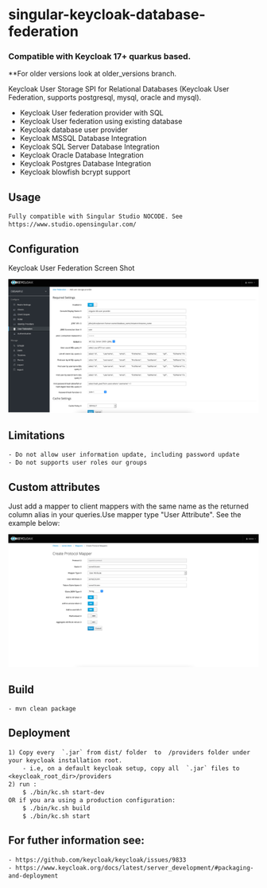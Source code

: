 # singular-keycloak-database-federation


### Compatible with Keycloak 17+ quarkus based.
**For older versions look at older_versions branch.


Keycloak User Storage SPI for Relational Databases (Keycloak User Federation, supports postgresql, mysql, oracle and mysql).

- Keycloak User federation provider with SQL
- Keycloak User federation using existing database
- Keycloak  database user provider
- Keycloak MSSQL Database Integration 
- Keycloak SQL Server Database Integration 
- Keycloak Oracle Database Integration 
- Keycloak Postgres Database Integration 
- Keycloak blowfish bcrypt support



## Usage

    Fully compatible with Singular Studio NOCODE. See https://www.studio.opensingular.com/
    

## Configuration

Keycloak User Federation Screen Shot

![Sample Screenshot](screen.png)


## Limitations

    - Do not allow user information update, including password update
    - Do not supports user roles our groups

## Custom attributes

Just add a mapper to client mappers with the same name as the returned column alias in your queries.Use mapper type "User Attribute". See the example below:
    
![Sample Screenshot 2](screen2.png)


## Build

    - mvn clean package

## Deployment

    1) Copy every  `.jar` from dist/ folder  to  /providers folder under your keycloak installation root. 
        - i.e, on a default keycloak setup, copy all  `.jar` files to <keycloak_root_dir>/providers
    2) run :
        $ ./bin/kc.sh start-dev
    OR if you ara using a production configuration:
        $ ./bin/kc.sh build
        $ ./bin/kc.sh start

## For futher information see:
    - https://github.com/keycloak/keycloak/issues/9833
    - https://www.keycloak.org/docs/latest/server_development/#packaging-and-deployment
    
    

